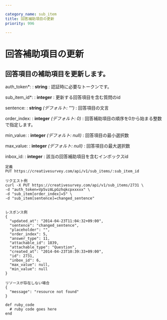 ```yaml
---

category_name: sub_item
title: 回答補助項目の更新
priority: 996

---
```


# 回答補助項目の更新

## 回答項目の補助項目を更新します。

auth_token*:
: __string__
: 認証時に必要なトークンです。

sub_item_id*:
: __integer__
: 更新する回答項目を含む質問のid

sentence:
: __string__ _(デフォルト: "")_
: 回答項目の文言

order_index:
: __integer__ _(デフォルト: 0)_
: 回答補助項目の順序を0から始まる整数で指定します。

min_value:
: __integer__ _(デフォルト: null)_
: 回答項目の最小選択数

max_value:
: __integer__ _(デフォルト: null)_
: 回答項目の最大選択数

inbox_id:
: __integer__
: 該当の回答補助項目を含むインボックスid

~~~
定義
PUT https://creativesurvey.com/api/v1/sub_items/:sub_item_id

リクエスト例
curl -X PUT https://creativesurvey.com/api/v1/sub_items/2731 \
-d "auth_token=Vp5vzALpGzhqkcpxxxxx" \
-d "sub_item[order_index]=5" \
-d "sub_item[sentence]=changed_sentence"


レスポンス例
{
  "updated_at": "2014-04-23T11:04:32+09:00",
  "sentence": "changed_sentence",
  "placeholder": "",
  "order_index": 5,
  "answer_type": 11,
  "attachable_id": 1839,
  "attachable_type": "Question",
  "created_at": "2014-04-23T10:39:33+09:00",
  "id": 2731,
  "inbox_id": 6,
  "max_value": null,
  "min_value": null
}

リソースが存在しない場合
{
  "message": "resource not found"
}
~~~

~~~
def ruby_code
  # ruby code goes here
end
~~~

